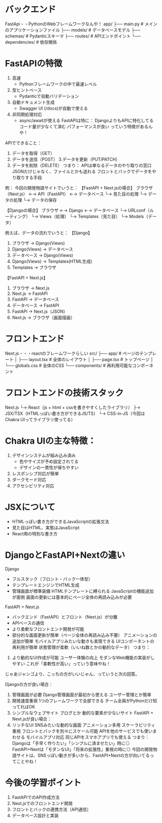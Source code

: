 # バックエンド
FastApi・・PythonのWebフレームワークなんや！
app/
├── main.py          # メインのアプリケーションファイル
├── models/          # データベースモデル
├── schemas/         # Pydanticスキーマ
├── routes/          # APIエンドポイント
└── dependencies/    # 依存関係

# FastAPIの特徴
1. 高速
   - Pythonフレームワークの中で最速レベル
2. 型ヒントベース
   - Pydanticで自動バリデーション
3. 自動ドキュメント生成
   - Swagger UI (/docs)が自動で使える
4. 非同期処理対応
   - async/awaitが使える
FastAPIは特に：
DjangoよりもAPIに特化してる
コード量が少なくて済む
パフォーマンスが良い
っていう特徴があるんや！

APIでできること：
1. データを取得（GET）
2. データを送信（POST）
3.データを更新（PUT/PATCH）
4. データを削除（DELETE）
つまり：
APIは単なるデータのやり取りの窓口
JSONだけじゃなく、ファイルとかも送れる
フロントとバックでデータをやり取りする手段

例：
今回の開発物語サイトでいうと：
【FastAPI + Next.jsの場合】
ブラウザ（Next.js） ←→ API（FastAPI） ←→ データベース
└→ 見た目の処理      └→ データの処理    └→ データの保存

【Djangoの場合】
ブラウザ ←→ Django ←→ データベース
            └→ URLconf（ルーティング）
            └→ Views（処理）
            └→ Templates（見た目）
            └→ Models（データ）

例えば、データの流れでいうと：
【Django】
1. ブラウザ → Django(Views) 
2. Django(Views) → データベース
3. データベース → Django(Views)
4. Django(Views) → Templates(HTML生成)
5. Templates → ブラウザ

【FastAPI + Next.js】
1. ブラウザ → Next.js
2. Next.js → FastAPI
3. FastAPI → データベース
4. データベース → FastAPI
5. FastAPI → Next.js（JSON）
6. Next.js → ブラウザ（画面描画）



# フロントエンド
Next.js・・・reactのフレームワークらしい
src/
├── app/          # ページのテンプレート
│   ├── layout.tsx    # 全体のレイアウト
│   ├── page.tsx      # トップページ
│   └── globals.css   # 全体のCSS
└── components/   # 再利用可能なコンポーネント

# フロントエンドの技術スタック
Next.js
  └→ React（js + html + cssを書きやすくしたライブラリ）
      ├→ JSX/TSX（HTMLっぽい書き方ができるJS/TS）
      └→ CSS-in-JS（今回はChakra UIってライブラリ使ってる）

# Chakra UIの主な特徴：
1. デザインシステムが組み込み済み
   - 色やサイズが予め設定されてる
   - デザインの一貫性が保ちやすい
2. レスポンシブ対応が簡単
3. ダークモード対応
4. アクセシビリティ対応

# JSXについて
- HTMLっぽい書き方ができるJavaScriptの拡張文法
- 見た目はHTML、実態はJavaScript
- React用の特別な書き方

# DjangoとFastAPI+Nextの違い
Django
- フルスタック（フロント・バック一体型）
- テンプレートエンジンでHTML生成
- 管理画面が標準装備
HTMLテンプレートに縛られる
JavaScriptの機能追加が面倒
画面の更新には基本的にページ全体の再読み込みが必要

FastAPI + Next.js
- バックエンド（FastAPI）とフロント（Next.js）が分離
- APIベースの通信
- より柔軟なフロントエンド開発が可能
- 部分的な画面更新が簡単（ページ全体の再読み込み不要）
アニメーションの追加が簡単
モバイルアプリみたいな動きも実現できる
UIコンポーネントの再利用が簡単
状態管理が柔軟（いいね数とかの動的なデータ）
つまり：
1. より動的なUI作成が可能
ユーザー体験の向上
モダンなWeb機能の実装がしやすい
これが「柔軟性が高い」っていう意味やね！

じゃあジャンゴより、こっちの方がいいじゃん、っていうと次の回答。

Djangoの方が良い場合：
1. 管理画面が必要
Django管理画面が最初から使える
ユーザー管理とか簡単
2. 開発速度重視
1つのフレームワークで全部できる
チーム全員がPythonだけ知ってればOK
3. シンプルなウェブサイト
ブログとか
動的な要素が少ないサイト
FastAPI + Next.jsが良い場合：
1. リッチなUI
SNSみたいな動的な画面
アニメーション多用
スケーラビリティ重視
フロントとバックを別々にスケール可能
APIを他のサービスでも使いまわせる
モバイルアプリ対応
同じAPIをスマホアプリでも使える
つまり：
Djangoは「手早く作りたい」「シンプルに済ませたい」時に◎
FastAPI+Nextは「モダンなUI」「将来の拡張性」重視の時に◎
今回の開発物語サイトは、SNSっぽい動きが多いから、FastAPI+Nextの方が向いてるってことやね！


# 今後の学習ポイント
1. FastAPIでのAPI作成方法
2. Next.jsでのフロントエンド開発
3. フロントとバックの連携方法（API通信）
4. データベース設計と実装